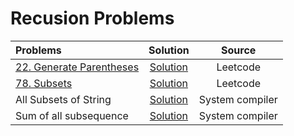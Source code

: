 # Recusion Problems
| Problems                                                                                    |                                                               Solution                                                               |     Source      |
| :------------------------------------------------------------------------------------------ | :----------------------------------------------------------------------------------------------------------------------------------: | :-------------: |
| [22. Generate Parentheses](https://leetcode.com/problems/generate-parentheses/description/) |        [Solution](https://github.com/ArhanBytes/Rohit-Negi-CPP-DSA-Course/blob/main/Lectures/Lecture_061/Lecture_Code/22.cpp)        |    Leetcode     |
| [78. Subsets](https://leetcode.com/problems/subsets/description/)                           |        [Solution](https://github.com/ArhanBytes/Rohit-Negi-CPP-DSA-Course/blob/main/Lectures/Lecture_061/Lecture_Code/78.cpp)        |    Leetcode     |
| All Subsets of String                                                                       | [Solution](https://github.com/ArhanBytes/Rohit-Negi-CPP-DSA-Course/blob/main/Lectures/Lecture_061/Lecture_Code/subset_of_string.cpp) | System compiler |
| Sum of all subsequence                                                                      |  [Solution](https://github.com/ArhanBytes/Rohit-Negi-CPP-DSA-Course/blob/main/Lectures/Lecture_061/Homework/sum_of_subsequence.cpp)  | System compiler |